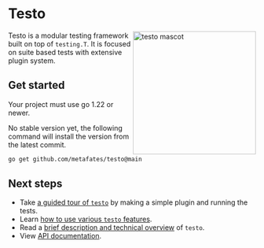# Testo

<img src="https://github.com/user-attachments/assets/66844de4-4b13-428a-b924-1f26718cee41" align="right" width="250" alt="testo mascot">

Testo is a modular testing framework built on top of `testing.T`.
It is focused on suite based tests with extensive plugin system.

## Get started

Your project must use go 1.22 or newer.

No stable version yet, the following command will install the version from the latest commit.

```bash
go get github.com/metafates/testo@main
```

## Next steps

- Take [a guided tour of `testo`](https://github.com/metafates/testo/tree/main/docs/tutorial.md) by making a simple plugin and running the tests.
- Learn [how to use various `testo` features](https://github.com/metafates/testo/tree/main/docs/how-to.md).
- Read a [brief description and technical overview](https://github.com/metafates/testo/tree/main/docs/technical-overview.md) of `testo`.
- View [API documentation](https://pkg.go.dev/github.com/metafates/testo).

